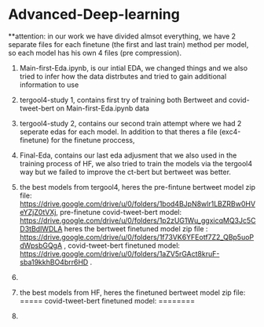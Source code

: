 # Advanced-Deep-learning

**attention: in our work we have divided almsot everything, we have 2 separate files for each finetune (the first and last train) method per model, so each model has his own 4 files (pre compression).  

1) Main-first-Eda.ipynb, is our intial EDA, we changed things and we also tried to infer how the data distrbutes and tried to gain additional information to use

2) tergool4-study 1, contains first try of training both Bertweet and covid-tweet-bert on Main-first-Eda.ipynb data

3) tergool4-study 2, contains our second train attempt where we had 2 seperate edas for each model. In addition to that theres a file (exc4-finetune) for the finetune proccess,  

4) Final-Eda, contains our last eda adjusment that we also used in the training process of HF, we also tried to train the models via the tergool4 way but we failed to improve the ct-bert but bertweet was better.

5) the best models from tergool4, heres the pre-fintune bertweet model zip file: https://drive.google.com/drive/u/0/folders/1bod4BJpN8wlr1LBZRBw0HVeYZjZ0tVXj, pre-finetune covid-tweet-bert model: https://drive.google.com/drive/u/0/folders/1p2zUG1Wu_ggxicqMQ3Jc5CD3tBdIWDLA
heres the bertweet finetuned model zip file : https://drive.google.com/drive/u/0/folders/1f73VK6YFEotf7Z2_QBp5uoPdWpsbGQgA , covid-tweet-bert finetuned model: https://drive.google.com/drive/u/0/folders/1aZV5rGAct8kruF-sba19kkhBO4brr6HD .

6)

7)  the best models from HF, heres the finetuned bertweet model zip file: =====  covid-tweet-bert finetuned model: ========

8)  

